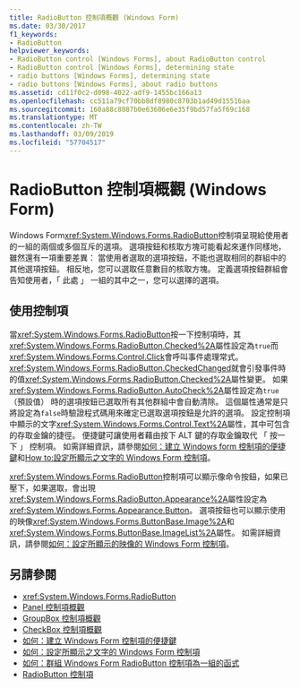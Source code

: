 ```yaml
---
title: RadioButton 控制項概觀 (Windows Form)
ms.date: 03/30/2017
f1_keywords:
- RadioButton
helpviewer_keywords:
- RadioButton control [Windows Forms], about RadioButton control
- RadioButton control [Windows Forms], determining state
- radio buttons [Windows Forms], determining state
- radio buttons [Windows Forms], about radio buttons
ms.assetid: cd11f0c2-d098-4022-adf9-1455bc166a13
ms.openlocfilehash: cc511a79cf70bb8df8980c8703b1ad49d15516aa
ms.sourcegitcommit: 160a88c8087b0e63606e6e35f9bd57fa5f69c168
ms.translationtype: MT
ms.contentlocale: zh-TW
ms.lasthandoff: 03/09/2019
ms.locfileid: "57704517"
---
```

# <a name="radiobutton-control-overview-windows-forms"></a>RadioButton 控制項概觀 (Windows Form)
Windows Form<xref:System.Windows.Forms.RadioButton>控制項呈現給使用者的一組的兩個或多個互斥的選項。 選項按鈕和核取方塊可能看起來運作同樣地，雖然還有一項重要差異： 當使用者選取的選項按鈕，不能也選取相同的群組中的其他選項按鈕。 相反地，您可以選取任意數目的核取方塊。 定義選項按鈕群組會告知使用者，「 此處 」 一組的其中之一，您可以選擇的選項。  
  
## <a name="using-the-control"></a>使用控制項  
 當<xref:System.Windows.Forms.RadioButton>按一下控制項時，其<xref:System.Windows.Forms.RadioButton.Checked%2A>屬性設定為`true`而<xref:System.Windows.Forms.Control.Click>會呼叫事件處理常式。 <xref:System.Windows.Forms.RadioButton.CheckedChanged>就會引發事件時的值<xref:System.Windows.Forms.RadioButton.Checked%2A>屬性變更。 如果<xref:System.Windows.Forms.RadioButton.AutoCheck%2A>屬性設定為`true`（預設值） 時的選項按鈕已選取所有其他群組中會自動清除。 這個屬性通常是只將設定為`false`時驗證程式碼用來確定已選取選項按鈕是允許的選項。 設定控制項中顯示的文字<xref:System.Windows.Forms.Control.Text%2A>屬性，其中可包含的存取金鑰的捷徑。 便捷鍵可讓使用者藉由按下 ALT 鍵的存取金鑰取代 「 按一下 」 控制項。 如需詳細資訊，請參閱[如何：建立 Windows form 控制項的便捷鍵](how-to-create-access-keys-for-windows-forms-controls.md)和[How to:設定所顯示之文字的 Windows Form 控制項](how-to-set-the-text-displayed-by-a-windows-forms-control.md)。  
  
 <xref:System.Windows.Forms.RadioButton>控制項可以顯示像命令按鈕，如果已壓下，如果選取，會出現<xref:System.Windows.Forms.RadioButton.Appearance%2A>屬性設定為<xref:System.Windows.Forms.Appearance.Button>。 選項按鈕也可以顯示使用的映像<xref:System.Windows.Forms.ButtonBase.Image%2A>和<xref:System.Windows.Forms.ButtonBase.ImageList%2A>屬性。 如需詳細資訊，請參閱[如何：設定所顯示的映像的 Windows Form 控制項](how-to-set-the-image-displayed-by-a-windows-forms-control.md)。  
  
## <a name="see-also"></a>另請參閱
- <xref:System.Windows.Forms.RadioButton>
- [Panel 控制項概觀](panel-control-overview-windows-forms.md)
- [GroupBox 控制項概觀](groupbox-control-overview-windows-forms.md)
- [CheckBox 控制項概觀](checkbox-control-overview-windows-forms.md)
- [如何：建立 Windows Form 控制項的便捷鍵](how-to-create-access-keys-for-windows-forms-controls.md)
- [如何：設定所顯示之文字的 Windows Form 控制項](how-to-set-the-text-displayed-by-a-windows-forms-control.md)
- [如何：群組 Windows Form RadioButton 控制項為一組的函式](how-to-group-windows-forms-radiobutton-controls-to-function-as-a-set.md)
- [RadioButton 控制項](radiobutton-control-windows-forms.md)
